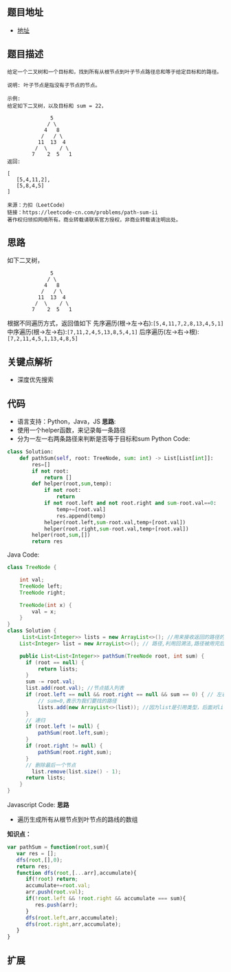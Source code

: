 
## 题目地址

- [地址](https://leetcode-cn.com/problems/path-sum-ii/)

## 题目描述

```
给定一个二叉树和一个目标和，找到所有从根节点到叶子节点路径总和等于给定目标和的路径。

说明: 叶子节点是指没有子节点的节点。

示例:
给定如下二叉树，以及目标和 sum = 22，

              5
             / \
            4   8
           /   / \
          11  13  4
         /  \    / \
        7    2  5   1
返回:

[
   [5,4,11,2],
   [5,8,4,5]
]

来源：力扣（LeetCode）
链接：https://leetcode-cn.com/problems/path-sum-ii
著作权归领扣网络所有。商业转载请联系官方授权，非商业转载请注明出处。
```

## 思路
如下二叉树，
```
              5
             / \
            4   8
           /   / \
          11  13  4
         /  \    / \
        7    2  5   1
```
根据不同遍历方式，返回值如下
先序遍历(根->左->右):`[5,4,11,7,2,8,13,4,5,1]`
中序遍历(根->左->右):`[7,11,2,4,5,13,8,5,4,1]`
后序遍历(左->右->根):`[7,2,11,4,5,1,13,4,8,5]`

## 关键点解析

- 深度优先搜索

## 代码

- 语言支持：Python，Java，JS
**思路**:
- 使用一个helper函数，来记录每一条路径
- 分为一左一右两条路径来判断是否等于目标和sum
Python Code:
```python
class Solution:
    def pathSum(self, root: TreeNode, sum: int) -> List[List[int]]:
        res=[]
        if not root:
            return []
        def helper(root,sum,temp):
            if not root:
                return 
            if not root.left and not root.right and sum-root.val==0:
                temp+=[root.val]
                res.append(temp)
            helper(root.left,sum-root.val,temp+[root.val])
            helper(root.right,sum-root.val,temp+[root.val])
        helper(root,sum,[])
        return res
```

Java Code:

```java
class TreeNode {

    int val;
    TreeNode left;
    TreeNode right;

    TreeNode(int x) {
        val = x;
    }
}
class Solution {
     List<List<Integer>> lists = new ArrayList<>(); //用来接收返回的路径的集合
    List<Integer> list = new ArrayList<>(); // 路径,利用回溯法,路径被用完后删掉最后一个节点,不用重新创建集合

    public List<List<Integer>> pathSum(TreeNode root, int sum) {
      if (root == null) {
          return lists;
      }
      sum -= root.val;
      list.add(root.val); //节点插入列表
      if (root.left == null && root.right == null && sum == 0) { // 左右节点都为空,表示已经到了叶子节点
          // sum=0,表示为我们要找的路径
          lists.add(new ArrayList<>(list)); //因为list是引用类型，后面对list的操作会改变它的值，所以需要重新new一个list
      }
      // 递归
      if (root.left != null) {
          pathSum(root.left,sum);
      }
      if (root.right != null) {
          pathSum(root.right,sum);
      }
      // 删除最后一个节点
        list.remove(list.size() - 1);
      return lists;
    }
}
```

Javascript Code:
**思路**
- 遍历生成所有从根节点到叶节点的路线的数组

**知识点：**
```js
var pathSum = function(root,sum){
   var res = [];
   dfs(root,[],0);
   return res;
   function dfs(root,[...arr],accumulate){
      if(!root) return;
      accumulate+=root.val;
      arr.push(root.val);
      if(!root.left && !root.right && accumulate === sum){
         res.push(arr);
      }
      dfs(root.left,arr,accumulate);
      dfs(root.right,arr,accumulate);
   }
}
```

## 扩展

